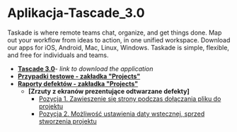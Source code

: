 # Aplikacja-Tascade_3.0
Taskade is where remote teams chat, organize, and get things done. Map out your workflow from ideas to action, in one unified workspace.
Download our apps for iOS, Android, Mac, Linux, Windows.
Taskade is simple, flexible, and free for individuals and teams.

* **[Tascade 3.0](https://www.producthunt.com/posts/taskade-3-0?utm_source=badge-featured&utm_medium=badge&utm_souce=badge-taskade-3-0)**- _link to download the application_
* **[Przypadki testowe - zakładka "Projects"](https://drive.google.com/file/d/10XSts0-FUxY-lFs0mZyBDHJFyJi88Cby/view?usp=sharing)**
* **[Raporty defektów - zakładka "Projects"](https://drive.google.com/file/d/12KGkiCXxttdW51XWPWala10GyGGk5iBc/view?usp=sharing)**
    * **[Zrzuty z ekranów prezentujące odtwarzane defekty]**
        * [Pozycja 1. Zawieszenie się strony podczas dołączania pliku do projektu]()
        * [Pozycja 2. Możliwość ustawienia daty wstecznej, sprzed stworzenia projektu]()
